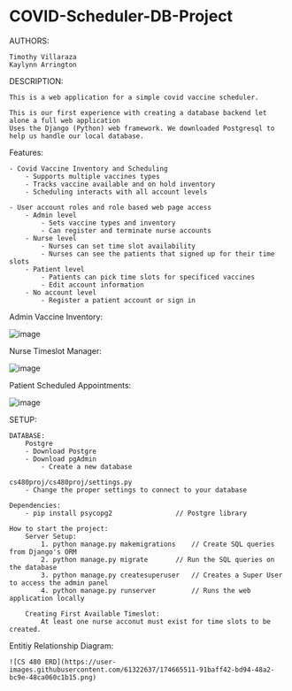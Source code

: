 # COVID-Scheduler-DB-Project

AUTHORS:

	Timothy Villaraza
	Kaylynn Arrington

DESCRIPTION:

	This is a web application for a simple covid vaccine scheduler.
	
	This is our first experience with creating a database backend let alone a full web application
	Uses the Django (Python) web framework. We downloaded Postgresql to help us handle our local database.

Features:
	
	- Covid Vaccine Inventory and Scheduling
		- Supports multiple vaccines types
		- Tracks vaccine available and on hold inventory
		- Scheduling interacts with all account levels
		
	- User account roles and role based web page access
		- Admin level
			- Sets vaccine types and inventory
			- Can register and terminate nurse accounts
		- Nurse level
			- Nurses can set time slot availability
			- Nurses can see the patients that signed up for their time slots
		- Patient level
			- Patients can pick time slots for specificed vaccines
			- Edit account information
		- No account level
			- Register a patient account or sign in

Admin Vaccine Inventory:

![image](https://user-images.githubusercontent.com/61322637/174668907-770bc54e-f5d9-43ca-95cc-506f31e6a550.png)

Nurse Timeslot Manager:

![image](https://user-images.githubusercontent.com/61322637/174670198-56e96205-95e7-4512-833b-c005b794f150.png)

Patient Scheduled Appointments:

![image](https://user-images.githubusercontent.com/61322637/174669127-fd13de56-f762-4e7e-97bc-a650c3b66063.png)

SETUP:

	DATABASE:
		Postgre
		- Download Postgre
		- Download pgAdmin
			- Create a new database

	cs480proj/cs480proj/settings.py
		- Change the proper settings to connect to your database
	
	Dependencies:
		- pip install psycopg2			      // Postgre library

	How to start the project:
		Server Setup:
			1. python manage.py makemigrations    // Create SQL queries from Django's ORM
			2. python manage.py migrate	      // Run the SQL queries on the database
			3. python manage.py createsuperuser   // Creates a Super User to access the admin panel
			4. python manage.py runserver	      // Runs the web application locally
			
		Creating First Available Timeslot:
			At least one nurse acconut must exist for time slots to be created.

Entitiy Relationship Diagram:

	![CS 480 ERD](https://user-images.githubusercontent.com/61322637/174665511-91baff42-bd94-48a2-bc9e-48ca060c1b15.png)


